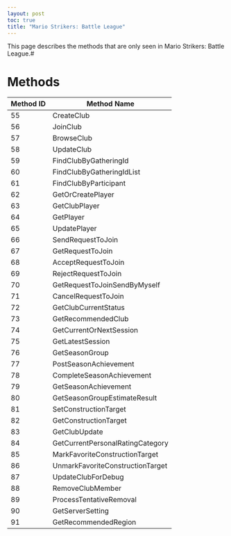 ```yaml
---
layout: post
toc: true
title: "Mario Strikers: Battle League"
---
```


This page describes the methods that are only seen in Mario Strikers: Battle League.#

# Methods

| Method ID | Method Name                      |
| --------- | -------------------------------- |
| 55        | CreateClub                       |
| 56        | JoinClub                         |
| 57        | BrowseClub                       |
| 58        | UpdateClub                       |
| 59        | FindClubByGatheringId            |
| 60        | FindClubByGatheringIdList        |
| 61        | FindClubByParticipant            |
| 62        | GetOrCreatePlayer                |
| 63        | GetClubPlayer                    |
| 64        | GetPlayer                        |
| 65        | UpdatePlayer                     |
| 66        | SendRequestToJoin                |
| 67        | GetRequestToJoin                 |
| 68        | AcceptRequestToJoin              |
| 69        | RejectRequestToJoin              |
| 70        | GetRequestToJoinSendByMyself     |
| 71        | CancelRequestToJoin              |
| 72        | GetClubCurrentStatus             |
| 73        | GetRecommendedClub               |
| 74        | GetCurrentOrNextSession          |
| 75        | GetLatestSession                 |
| 76        | GetSeasonGroup                   |
| 77        | PostSeasonAchievement            |
| 78        | CompleteSeasonAchievement        |
| 79        | GetSeasonAchievement             |
| 80        | GetSeasonGroupEstimateResult     |
| 81        | SetConstructionTarget            |
| 82        | GetConstructionTarget            |
| 83        | GetClubUpdate                    |
| 84        | GetCurrentPersonalRatingCategory |
| 85        | MarkFavoriteConstructionTarget   |
| 86        | UnmarkFavoriteConstructionTarget |
| 87        | UpdateClubForDebug               |
| 88        | RemoveClubMember                 |
| 89        | ProcessTentativeRemoval          |
| 90        | GetServerSetting                 |
| 91        | GetRecommendedRegion             |
